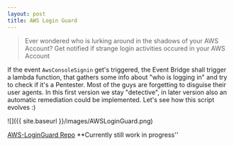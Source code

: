 ```yaml
---
layout: post
title: AWS Login Guard
---
```


> Ever wondered who is lurking around in the shadows of your AWS Account? Get notified if strange login activities occured in your AWS Account

If the event `AwsConsoleSignin` get's triggered, the Event Bridge shall trigger a lambda function, that gathers some info about "who is logging in" and try to check if it's a Pentester. Most of the guys are forgetting to disguise their user agents. In this first version we stay "detective", in later version also an automatic remediation could be implemented. Let's see how this script evolves :)

![]({{ site.baseurl }}/images/AWSLoginGuard.png)


[AWS-LoginGuard Repo](https://github.com/BenjiTrapp/AWS-LoginGuard)
**Currently still work in progress''
